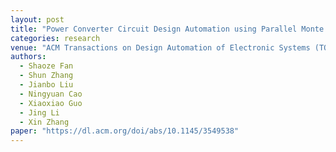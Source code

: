 ```yaml
---
layout: post
title: "Power Converter Circuit Design Automation using Parallel Monte Carlo Tree Search"
categories: research
venue: "ACM Transactions on Design Automation of Electronic Systems (TODAES), 2022"
authors:
  - Shaoze Fan
  - Shun Zhang
  - Jianbo Liu
  - Ningyuan Cao
  - Xiaoxiao Guo
  - Jing Li
  - Xin Zhang
paper: "https://dl.acm.org/doi/abs/10.1145/3549538"
---
```

